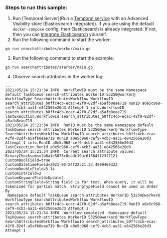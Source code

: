 ### Steps to run this sample:
1) Run [Temporal Server](Run a [Temporal service](https://github.com/temporalio/samples-go/tree/main/#how-to-use) with an Advanced Visibility store (Elasticsearch integrated).
If you are using the default `docker-compose` config, then Elasticsearch is already integrated.
If not, then you can [integrate Elasticsearch](https://docs.temporal.io/cluster-deployment-guide/#elasticsearch) yourself.
2) Run the following command to start the worker:
```
go run searchattributes/worker/main.go
```
3) Run the following command to start the example:
```
go run searchattributes/starter/main.go
```
4) Observe search attributes in the worker log:
```
...
2021/05/24 15:21:34 INFO  WorkflowID must be the same Namespace default TaskQueue search-attributes WorkerID 53250@worker@ WorkflowType SearchAttributesWorkflow WorkflowID search_attributes_b0ffc4cb-ecac-42f0-82df-a5afb8eae719 RunID a0e5c968-cef9-4cb3-aa31-e842566e20d3 Attempt 1 info.WorkflowID search_attributes_b0ffc4cb-ecac-42f0-82df-a5afb8eae719 lastExecution.WorkflowId search_attributes_b0ffc4cb-ecac-42f0-82df-a5afb8eae719
2021/05/24 15:21:34 INFO  RunID must be the same Namespace default TaskQueue search-attributes WorkerID 53250@worker@ WorkflowType SearchAttributesWorkflow WorkflowID search_attributes_b0ffc4cb-ecac-42f0-82df-a5afb8eae719 RunID a0e5c968-cef9-4cb3-aa31-e842566e20d3 Attempt 1 info.RunID a0e5c968-cef9-4cb3-aa31-e842566e20d3 lastExecution.RunId a0e5c968-cef9-4cb3-aa31-e842566e20d3
2021/05/24 15:21:34 INFO  Current search attribute values:
BinaryChecksums=[b8a1e5078c8cadc19af61384ff23f712]
CustomBoolField=true
CustomDatetimeField=2021-05-24T22:21:33.480946932Z
CustomDoubleField=3.14
CustomIntField=2
CustomKeywordField=Update2
CustomStringField=String field is for text. When query, it will be tokenized for partial match. StringTypeField cannot be used in Order By
 Namespace default TaskQueue search-attributes WorkerID 53250@worker@ WorkflowType SearchAttributesWorkflow WorkflowID search_attributes_b0ffc4cb-ecac-42f0-82df-a5afb8eae719 RunID a0e5c968-cef9-4cb3-aa31-e842566e20d3 Attempt 1
2021/05/24 15:21:34 INFO  Workflow completed. Namespace default TaskQueue search-attributes WorkerID 53250@worker@ WorkflowType SearchAttributesWorkflow WorkflowID search_attributes_b0ffc4cb-ecac-42f0-82df-a5afb8eae719 RunID a0e5c968-cef9-4cb3-aa31-e842566e20d3 Attempt 1
```
